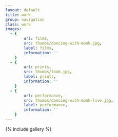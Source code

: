 ```yaml
---
layout: default
title: work
group: navigation
class: work
images:
  - {
		url: films, 
		src: thumbs/dancing-with-monk.jpg,
		label: films,
		information: ''
	}
  - {
		url: prints, 
		src: thumbs/look.jpg,
		label: prints,
		information: ''
	}
  - {
		url: performance, 
		src: thumbs/dancing-with-monk-live.jpg,
		label: performance,
		information: ''
	}
---
```


{% include gallery %}

